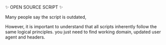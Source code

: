 ✨ OPEN SOURCE SCRIPT ✨

Many people say the script is outdated,

However, it is important to understand that all scripts inherently follow the same logical principles. you just need to find working domain, updated user agent and headers.

